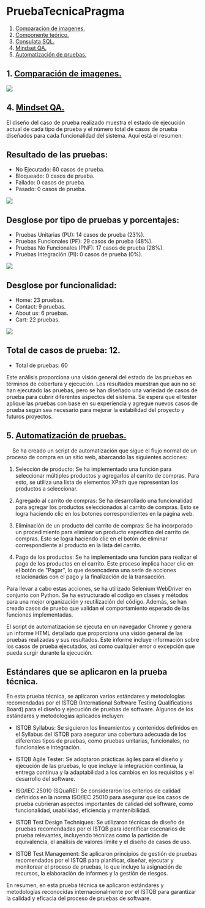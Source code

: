 # PruebaTecnicaPragma

1. [Comparación de imagenes.](Comparación-de-Imágenes/)
2. [Componente teórico.](Componente-Teórico/)
3. [Consulata SQL.](Consulta-SQL/)
4. [Mindset QA.](Mindset-QA/)
5. [Automatización de pruebas.](Pruebas-automatizadas/)

## 1. [Comparación de imagenes.](Comparación-de-Imágenes/)

![](Comparación-de-Imágenes/DiferenciasEncontradas.png)

## 4. [Mindset QA.](Mindset-QA/)

El diseño del caso de prueba realizado muestra el estado de ejecución actual de cada tipo de prueba y el número total de casos de prueba diseñados para cada funcionalidad del sistema. Aquí está el resumen:

## Resultado de las pruebas:
- No Ejecutado: 60 casos de prueba.
- Bloqueado: 0 casos de prueba.
- Fallado: 0 casos de prueba.
- Pasado: 0 casos de prueba.

![](Mindset-QA/Metricas/Estado-prueba.png)

## Desglose por tipo de pruebas y porcentajes:
- Pruebas Unitarias (PU): 14 casos de prueba (23%).
- Pruebas Funcionales (PF): 29 casos de prueba (48%).
- Pruebas No Funcionales (PNF): 17 casos de prueba (28%).
- Pruebas Integración (PI): 0 casos de prueba (0%).

![](Mindset-QA/Metricas/Tipo-prueba.png)


## Desglose por funcionalidad:
- Home: 23 pruebas.
- Contact: 9 pruebas.
- About us: 6 pruebas.
- Cart: 22 pruebas.

![](Mindset-QA/Metricas/Total-prueba.png)

## Total de casos de prueba: 12.
- Total de pruebas: 60 

Este análisis proporciona una visión general del estado de las pruebas en términos de cobertura y ejecución. Los resultados muestran que aún no se han ejecutado las pruebas, pero se han diseñado una variedad de casos de prueba para cubrir diferentes aspectos del sistema. Se espera que el tester aplique las pruebas con base en su experiencia y agregue nuevos casos de prueba según sea necesario para mejorar la estabilidad del proyecto y futuros proyectos.

## 5. [Automatización de pruebas.](Pruebas-automatizadas/)
    
Se ha creado un script de automatización que sigue el flujo normal de un proceso de compra en un sitio web, abarcando las siguientes acciones:

1. Selección de producto: Se ha implementado una función para seleccionar múltiples productos y agregarlos al carrito de compras. Para esto, se utiliza una lista de elementos XPath que representan los productos a seleccionar.

2. Agregado al carrito de compras: Se ha desarrollado una funcionalidad para agregar los productos seleccionados al carrito de compras. Esto se logra haciendo clic en los botones correspondientes en la página web.

3. Eliminación de un producto del carrito de compras: Se ha incorporado un procedimiento para eliminar un producto específico del carrito de compras. Esto se logra haciendo clic en el botón de eliminar correspondiente al producto en la lista del carrito.

4. Pago de los productos: Se ha implementado una función para realizar el pago de los productos en el carrito. Este proceso implica hacer clic en el botón de "Pagar", lo que desencadena una serie de acciones relacionadas con el pago y la finalización de la transacción.

Para llevar a cabo estas acciones, se ha utilizado Selenium WebDriver en conjunto con Python. Se ha estructurado el código en clases y métodos para una mejor organización y reutilización del código. Además, se han creado casos de prueba que validan el comportamiento esperado de las funciones implementadas.

El script de automatización se ejecuta en un navegador Chrome y genera un informe HTML detallado que proporciona una visión general de las pruebas realizadas y sus resultados. Este informe incluye información sobre los casos de prueba ejecutados, así como cualquier error o excepción que pueda surgir durante la ejecución.

## Estándares que se aplicaron en la prueba técnica.

En esta prueba técnica, se aplicaron varios estándares y metodologías recomendadas por el ISTQB (International Software Testing Qualifications Board) para el diseño y ejecución de pruebas de software. Algunos de los estándares y metodologías aplicados incluyen:

- ISTQB Syllabus: Se siguieron los lineamientos y contenidos definidos en el Syllabus del ISTQB para asegurar una cobertura adecuada de los diferentes tipos de pruebas, como pruebas unitarias, funcionales, no funcionales e integración.

- ISTQB Agile Tester: Se adoptaron prácticas ágiles para el diseño y ejecución de las pruebas, lo que incluye la integración continua, la entrega continua y la adaptabilidad a los cambios en los requisitos y el desarrollo del software.

- ISO/IEC 25010 (SQuaRE): Se consideraron los criterios de calidad definidos en la norma ISO/IEC 25010 para asegurar que los casos de prueba cubrieran aspectos importantes de calidad del software, como funcionalidad, usabilidad, eficiencia y mantenibilidad.

- ISTQB Test Design Techniques: Se utilizaron técnicas de diseño de pruebas recomendadas por el ISTQB para identificar escenarios de prueba relevantes, incluyendo técnicas como la partición de equivalencia, el análisis de valores límite y el diseño de casos de uso.

- ISTQB Test Management: Se aplicaron principios de gestión de pruebas recomendados por el ISTQB para planificar, diseñar, ejecutar y monitorear el proceso de pruebas, lo que incluye la asignación de recursos, la elaboración de informes y la gestión de riesgos.

En resumen, en esta prueba técnica se aplicaron estándares y metodologías reconocidas internacionalmente por el ISTQB para garantizar la calidad y eficacia del proceso de pruebas de software.